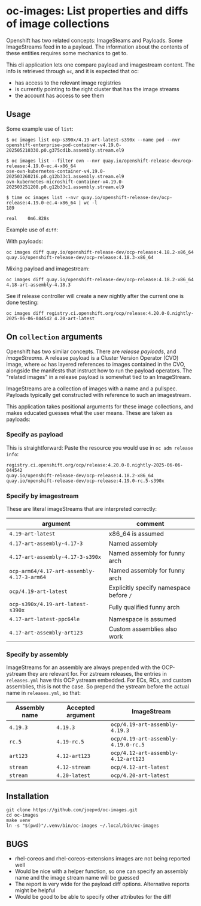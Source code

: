 # oc-images: List properties and diffs of image collections

Openshift has two related concepts: ImageSteams and Payloads. Some ImageStreams feed in to
a payload. The information about the contents of these entities requires some mechanics to
get to.

This cli application lets one compare payload and imagestream content. The info is retrieved
through `oc`, and it is expected that oc:
- has access to the relevant image registries
- is currently pointing to the right cluster that has the image streams
- the account has access to see them

## Usage

Some example use of `list`:

```
$ oc images list ocp-s390x/4.19-art-latest-s390x --name pod --nvr
openshift-enterprise-pod-container-v4.19.0-202505210330.p0.g375cd1b.assembly.stream.el9

$ oc images list --filter ovn --nvr quay.io/openshift-release-dev/ocp-release:4.19.0-ec.4-x86_64
ose-ovn-kubernetes-container-v4.19.0-202503260216.p0.g12b33c1.assembly.stream.el9
ovn-kubernetes-microshift-container-v4.19.0-202503251208.p0.g12b33c1.assembly.stream.el9

$ time oc images list --nvr quay.io/openshift-release-dev/ocp-release:4.19.0-ec.4-x86_64 | wc -l
189

real	0m6.828s
```

Example use of `diff`:

With payloads:
```
oc images diff quay.io/openshift-release-dev/ocp-release:4.18.2-x86_64 quay.io/openshift-release-dev/ocp-release:4.18.3-x86_64
```

Mixing payload and imagestream:
```
oc images diff quay.io/openshift-release-dev/ocp-release:4.18.2-x86_64 4.18-art-assembly-4.18.3
```

See if release controller will create a new nightly after the current one is done testing:
```
oc images diff registry.ci.openshift.org/ocp/release:4.20.0-0.nightly-2025-06-06-044542 4.20-art-latest
```

## On `collection` arguments
Openshift has two similar concepts. There are _release payloads_, and _imageStreams_.
A release payload is a Cluster Version Operator (CVO) image, where `oc` has layered references
to images contained in the CVO, alongside the manifests that instruct how to run the payload
operators. The "related images" in a release payload is somewhat tied to an ImageStream.

ImageStreams are a collection of images with a name and a pullspec. Payloads typically get constructed
with reference to such an imagestream.

This application takes positional arguments for these image collections, and makes educated guesses
what the user means. These are taken as payloads:

### Specify as payload

This is straightforward: Paste the resource you would use in `oc adm release info`:

```
registry.ci.openshift.org/ocp/release:4.20.0-0.nightly-2025-06-06-044542 
quay.io/openshift-release-dev/ocp-release:4.18.2-x86_64 
quay.io/openshift-release-dev/ocp-release:4.19.0-rc.5-s390x
```

### Specify by imagestream
These are literal imageStreams that are interpreted correctly:

| argument                                   | comment                                 |
|--------------------------------------------|-----------------------------------------|
| `4.19-art-latest`                          | x86\_64 is assumed                      |
| `4.17-art-assembly-4.17-3`                 | Named assembly                          |
| `4.17-art-assembly-4.17-3-s390x`           | Named assembly for funny arch           |
| `ocp-arm64/4.17-art-assembly-4.17-3-arm64` | Named assembly for funny arch           |
| `ocp/4.19-art-latest`                      | Explicitly specify namespace before `/` |
| `ocp-s390x/4.19-art-latest-s390x`          | Fully qualified funny arch              |
| `4.17-art-latest-ppc64le`                  | Namespace is assumed                    |
| `4.17-art-assembly-art123`                 | Custom assemblies also work             |


### Specify by assembly

ImageStreams for an assembly are always prepended with the OCP-ystream they
are relevant for. For zstream releases, the entries in `releases.yml` have this
OCP ystream embedded. For ECs, RCs, and custom assemblies, this is not the case.
So prepend the ystream before the actual name in `releases.yml`, so that:


| Assembly name | Accepted argument | ImageStream                         |
|---------------|-------------------|-------------------------------------|
| `4.19.3`      | `4.19.3`          | `ocp/4.19-art-assembly-4.19.3`      |
| `rc.5`        | `4.19-rc.5`       | `ocp/4.19-art-assembly-4.19.0-rc.5` |
| `art123`      | `4.12-art123`     | `ocp/4.12-art-assembly-4.12-art123` |
| `stream`      | `4.12-stream`     | `ocp/4.12-art-latest`               |
| `stream`      | `4.20-latest`     | `ocp/4.20-art-latest`               |


## Installation
```
git clone https://github.com/joepvd/oc-images.git
cd oc-images
make venv
ln -s "$(pwd)"/.venv/bin/oc-images ~/.local/bin/oc-images
```

## BUGS
- rhel-coreos and rhel-coreos-extensions images are not being reported well
- Would be nice with a helper function, so one can specify an assembly name
  and the image stream name will be guessed
- The report is very wide for the payload diff options. Alternative reports
  might be helpful
- Would be good to be able to specify other attributes for the diff
